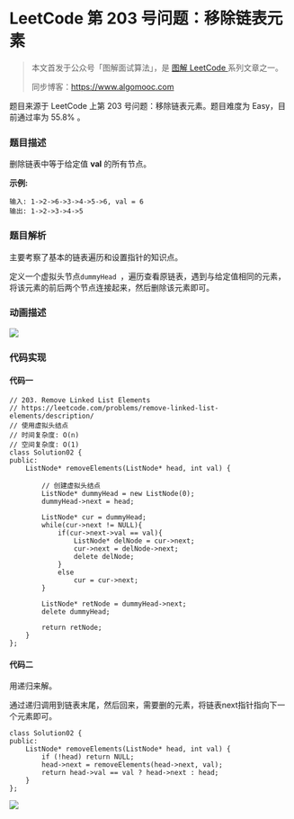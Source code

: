 # LeetCode 第 203 号问题：移除链表元素

> 本文首发于公众号「图解面试算法」，是 [图解 LeetCode ](<https://github.com/MisterBooo/LeetCodeAnimation>) 系列文章之一。
>
> 同步博客：https://www.algomooc.com

题目来源于 LeetCode 上第 203 号问题：移除链表元素。题目难度为 Easy，目前通过率为 55.8% 。

### 题目描述

删除链表中等于给定值 **val** 的所有节点。

**示例:**

```
输入: 1->2->6->3->4->5->6, val = 6
输出: 1->2->3->4->5
```

### 题目解析

主要考察了基本的链表遍历和设置指针的知识点。

定义一个虚拟头节点`dummyHead `，遍历查看原链表，遇到与给定值相同的元素，将该元素的前后两个节点连接起来，然后删除该元素即可。

### 动画描述

![](../Animation/Animation.gif)

### 代码实现

#### 代码一

```
// 203. Remove Linked List Elements
// https://leetcode.com/problems/remove-linked-list-elements/description/
// 使用虚拟头结点
// 时间复杂度: O(n)
// 空间复杂度: O(1)
class Solution02 {
public:
    ListNode* removeElements(ListNode* head, int val) {

        // 创建虚拟头结点
        ListNode* dummyHead = new ListNode(0);
        dummyHead->next = head;

        ListNode* cur = dummyHead;
        while(cur->next != NULL){
            if(cur->next->val == val){
                ListNode* delNode = cur->next;
                cur->next = delNode->next;
                delete delNode;
            }
            else
                cur = cur->next;
        }

        ListNode* retNode = dummyHead->next;
        delete dummyHead;

        return retNode;
    }
};

```

#### 代码二

用递归来解。

通过递归调用到链表末尾，然后回来，需要删的元素，将链表next指针指向下一个元素即可。

```
class Solution02 {
public:
    ListNode* removeElements(ListNode* head, int val) {
        if (!head) return NULL;
        head->next = removeElements(head->next, val);
        return head->val == val ? head->next : head;
    }
};
```

![](../../Pictures/qrcode.jpg)